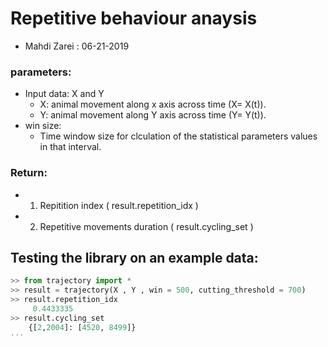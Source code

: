 

# Repetitive behaviour anaysis
* Mahdi Zarei : 06-21-2019

### parameters:
* Input data: X and Y
    - X: animal movement along x axis across time (X= X(t)).     
    - Y: animal movement along Y axis across time (Y= Y(t)). 
* win size:
    - Time window size for clculation of the statistical parameters values in that interval.
   
### Return:
* 1. Repitition index ( result.repetition_idx )
* 2. Repetitive movements duration ( result.cycling_set )


## Testing the library on an example data:

```python
>> from trajectory import *
>> result = trajectory(X , Y , win = 500, cutting_threshold = 700)
>> result.repetition_idx 
     0.4433335
>> result.cycling_set
    {[2,2004]: [4520, 8499]}
'''
